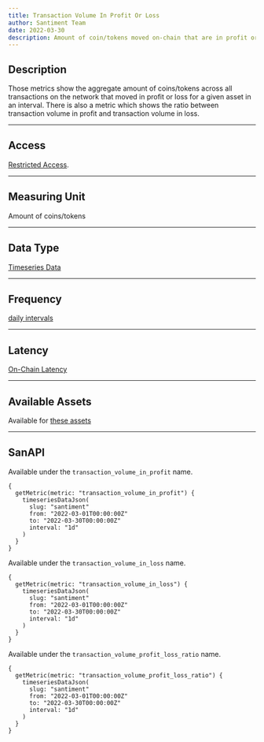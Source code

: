 ```yaml
---
title: Transaction Volume In Profit Or Loss
author: Santiment Team
date: 2022-03-30
description: Amount of coin/tokens moved on-chain that are in profit or in loss and the ratio between them.
---
```


## Description

Those metrics show the aggregate amount of coins/tokens across all transactions on
the network that moved in profit or loss for a given asset in an interval.
There is also a metric which shows the ratio between transaction volume in profit
and transaction volume in loss.


---

## Access

[Restricted Access](/metrics/details/access#restricted-access).

---

## Measuring Unit

Amount of coins/tokens

---

## Data Type

[Timeseries Data](/metrics/details/data-type#timeseries-data)

---

## Frequency

[daily intervals](/metrics/details/frequency#daily-frequency)


---

## Latency

[On-Chain Latency](/metrics/details/latency#on-chain-latency)

---

## Available Assets

Available for [these
assets](<https://api.santiment.net/graphiql?variables=&query=%7B%0A%20%20getMetric(metric%3A%20%22transaction_volume%22)%20%7B%0A%20%20%20%20metadata%20%7B%0A%20%20%20%20%20%20availableSlugs%0A%20%20%20%20%7D%0A%20%20%7D%0A%7D%0A>)

---

## SanAPI

Available under the `transaction_volume_in_profit` name.

```graphql-explorer
{
  getMetric(metric: "transaction_volume_in_profit") {
    timeseriesDataJson(
      slug: "santiment"
      from: "2022-03-01T00:00:00Z"
      to: "2022-03-30T00:00:00Z"
      interval: "1d"
    )
  }
}
```

Available under the `transaction_volume_in_loss` name.

```graphql-explorer
{
  getMetric(metric: "transaction_volume_in_loss") {
    timeseriesDataJson(
      slug: "santiment"
      from: "2022-03-01T00:00:00Z"
      to: "2022-03-30T00:00:00Z"
      interval: "1d"
    )
  }
}
```

Available under the `transaction_volume_profit_loss_ratio` name.

```graphql-explorer
{
  getMetric(metric: "transaction_volume_profit_loss_ratio") {
    timeseriesDataJson(
      slug: "santiment"
      from: "2022-03-01T00:00:00Z"
      to: "2022-03-30T00:00:00Z"
      interval: "1d"
    )
  }
}
```
